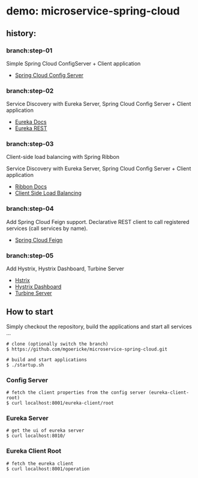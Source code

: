 # demo: microservice-spring-cloud

## history:

### branch:step-01

Simple Spring Cloud ConfigServer + Client application


* [Spring Cloud Config Server](http://cloud.spring.io/spring-cloud-static/spring-cloud-config/1.4.3.RELEASE/single/spring-cloud-config.html)


### branch:step-02

Service Discovery with Eureka Server, Spring Cloud Config Server + Client application

* [Eureka Docs](https://cloud.spring.io/spring-cloud-netflix/multi/multi_spring-cloud-eureka-server.html)
* [Eureka REST](https://github.com/Netflix/eureka/wiki/Eureka-REST-operations)

### branch:step-03

Client-side load balancing with Spring Ribbon

Service Discovery with Eureka Server, Spring Cloud Config Server + Client application

* [Ribbon Docs](https://cloud.spring.io/spring-cloud-netflix/multi/multi_spring-cloud-ribbon.html)
* [Client Side Load Balancing](https://spring.io/guides/gs/client-side-load-balancing/)

### branch:step-04

Add Spring Cloud Feign support. Declarative REST client to call registered services (call services by name). 

* [Spring Cloud Feign](https://cloud.spring.io/spring-cloud-netflix/multi/multi_spring-cloud-feign.html)

### branch:step-05

Add Hystrix, Hystrix Dashboard, Turbine Server

* [Hstrix](https://github.com/Netflix/Hystrix)
* [Hystrix Dashboard](https://github.com/Netflix-Skunkworks/hystrix-dashboard)
* [Turbine Server](https://github.com/Netflix/Turbine/wiki)

## How to start

Simply checkout the repository, build the applications and start all services ...

```
# clone (optionally switch the branch)
$ https://github.com/mgoericke/microservice-spring-cloud.git

# build and start applications
$ ./startup.sh
```

### Config Server

```
# fetch the client properties from the config server (eureka-client-root)
$ curl localhost:8001/eureka-client/root
```

### Eureka Server 
```
# get the ui of eureka server
$ curl localhost:8010/
```

### Eureka Client Root 
```
# fetch the eureka client 
$ curl localhost:8001/operation
```



